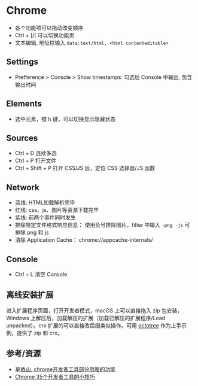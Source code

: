 # Chrome

- 各个功能项可以拖动改变顺序
- Ctrl + ]/[ 可以切换功能页
- 文本编辑, 地址栏输入 `data:text/html, <html contenteditable>`

## Settings

- Prefference > Console > Show timestamps: 勾选后 Console 中输出, 包含输出时间

## Elements

- 选中元素，按 h 键，可以切换显示隐藏状态

## Sources

- Ctrl + D 连续多选
- Ctrl + P 打开文件
- Ctrl + Shift + P 打开 CSS/JS 后，定位 CSS 选择器/JS 函数

## Network

- 蓝线: HTML加载解析完毕
- 红线: css、js、图片等资源下载完毕
- 紫线: 前两个事件同时发生
- 排除特定文件格式响应信息： 使用负号排除图片，filter 中输入 `-png -js` 可排除 png 和 js
- 清除 Application Cache： chrome://appcache-internals/

## Console

- Ctrl + L 清空 Console

## 离线安装扩展

进入扩展程序页面，打开开发者模式，macOS 上可以直接拖入 zip 包安装，Windows 上解压后，加载解压的扩展（加载已解压的扩展程序/Load unpacked）。crx 扩展的可以直接改后缀类似操作。可用 [octotree](https://github.com/buunguyen/octotree) 作为上手示例，提供了 zip 和 crx。

## 参考/资源

- [草依山, chrome开发者工具部分忽略的功能](http://jser.me/2015/08/25/chrome%E5%BC%80%E5%8F%91%E8%80%85%E5%B7%A5%E5%85%B7%E9%83%A8%E5%88%86%E5%BF%BD%E7%95%A5%E7%9A%84%E5%8A%9F%E8%83%BD.html)
- [Chrome 35个开发者工具的小技巧](http://www.w3cplus.com/tools/dev-tips.html)
